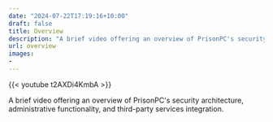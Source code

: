 ```yaml
---
date: "2024-07-22T17:19:16+10:00"
draft: false
title: Overview
description: "A brief video offering an overview of PrisonPC's security architecture, administrative functionality, and third-party services integration."
url: overview
images:
-
---
```


{{< youtube t2AXDi4KmbA >}}

A brief video offering an overview of PrisonPC's security architecture, administrative functionality, and third-party services integration.

